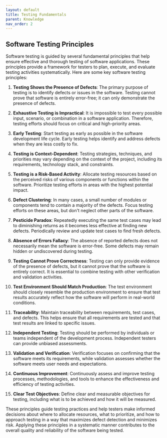 ```yaml
---
layout: default
title: Testing Fundamentals
parent: Knowledge
nav_order: 2
---
```


## Software Testing Principles

Software testing is guided by several fundamental principles that help ensure effective and thorough testing of software applications. These principles provide a framework for testers to plan, execute, and evaluate testing activities systematically. Here are some key software testing principles:

1. **Testing Shows the Presence of Defects**: The primary purpose of testing is to identify defects or issues in the software. Testing cannot prove that software is entirely error-free; it can only demonstrate the presence of defects.

2. **Exhaustive Testing is Impractical**: It is impossible to test every possible input, scenario, or combination in a software application. Therefore, testing efforts should focus on critical and high-priority areas.

3. **Early Testing**: Start testing as early as possible in the software development life cycle. Early testing helps identify and address defects when they are less costly to fix.

4. **Testing is Context-Dependent**: Testing strategies, techniques, and priorities may vary depending on the context of the project, including its requirements, technology stack, and constraints.

5. **Testing is a Risk-Based Activity**: Allocate testing resources based on the perceived risks of various components or functions within the software. Prioritize testing efforts in areas with the highest potential impact.

6. **Defect Clustering**: In many cases, a small number of modules or components tend to contain a majority of the defects. Focus testing efforts on these areas, but don't neglect other parts of the software.

7. **Pesticide Paradox**: Repeatedly executing the same test cases may lead to diminishing returns as it becomes less effective at finding new defects. Periodically review and update test cases to find fresh defects.

8. **Absence of Errors Fallacy**: The absence of reported defects does not necessarily mean the software is error-free. Some defects may remain hidden or undiscovered during testing.

9. **Testing Cannot Prove Correctness**: Testing can only provide evidence of the presence of defects, but it cannot prove that the software is entirely correct. It is essential to combine testing with other verification and validation activities.

10. **Test Environment Should Match Production**: The test environment should closely resemble the production environment to ensure that test results accurately reflect how the software will perform in real-world conditions.

11. **Traceability**: Maintain traceability between requirements, test cases, and defects. This helps ensure that all requirements are tested and that test results are linked to specific issues.

12. **Independent Testing**: Testing should be performed by individuals or teams independent of the development process. Independent testers can provide unbiased assessments.

13. **Validation and Verification**: Verification focuses on confirming that the software meets its requirements, while validation assesses whether the software meets user needs and expectations.

14. **Continuous Improvement**: Continuously assess and improve testing processes, methodologies, and tools to enhance the effectiveness and efficiency of testing activities.

15. **Clear Test Objectives**: Define clear and measurable objectives for testing, including what is to be achieved and how it will be measured.

These principles guide testing practices and help testers make informed decisions about where to allocate resources, what to prioritize, and how to approach testing in a way that maximizes defect detection and minimizes risk. Applying these principles in a systematic manner contributes to the overall quality and reliability of the software being tested.